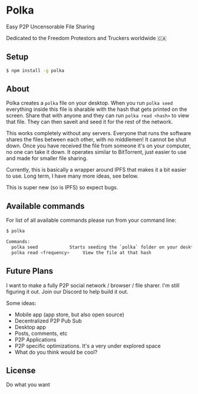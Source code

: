 # Polka

Easy P2P Uncensorable File Sharing

Dedicated to the Freedom Protestors and Truckers worldwide 🇨🇦

## Setup

```bash
$ npm install -g polka
```

## About

Polka creates a `polka` file on your desktop. When you run `polka seed` everything inside this file is sharable with the hash that gets printed on the screen. Share that with anyone and they can run `polka read <hash>` to view that file. They can then saveit and seed it for the rest of the network.

This works completely without any servers. Everyone that runs the software shares the files between each other, with no middlemen! It cannot be shut down. Once you have received the file from someone it's on your computer, no one can take it down. It operates similar to BitTorrent, just easier to use and made for smaller file sharing.

Currently, this is basically a wrapper around IPFS that makes it a bit easier to use. Long term, I have many more ideas, see below.

This is super new (so is IPFS) so expect bugs.

## Available commands

For list of all available commands please run from your command line:

```bash
$ polka

Commands:
  polka seed      		Starts seeding the `polka` folder on your desktop
  polka read <frequency>     View the file at that hash
```

## Future Plans

I want to make a fully P2P social network / browser / file sharer. I'm still figuring it out. Join our Discord to help build it out.

Some ideas:

- Mobile app (app store, but also open source)
- Decentralized P2P Pub Sub
- Desktop app
- Posts, comments, etc
- P2P Applications
- P2P specific optimizations. It's a very under explored space
- What do you think would be cool?

## License

Do what you want
